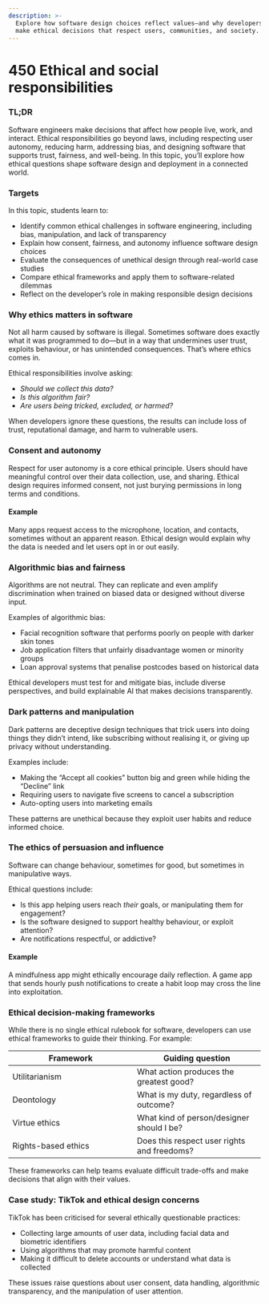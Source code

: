 ```yaml
---
description: >-
  Explore how software design choices reflect values—and why developers must
  make ethical decisions that respect users, communities, and society.
---
```


# 450 Ethical and social responsibilities

### TL;DR

Software engineers make decisions that affect how people live, work, and interact. Ethical responsibilities go beyond laws, including respecting user autonomy, reducing harm, addressing bias, and designing software that supports trust, fairness, and well-being. In this topic, you’ll explore how ethical questions shape software design and deployment in a connected world.

### Targets

In this topic, students learn to:

* Identify common ethical challenges in software engineering, including bias, manipulation, and lack of transparency
* Explain how consent, fairness, and autonomy influence software design choices
* Evaluate the consequences of unethical design through real-world case studies
* Compare ethical frameworks and apply them to software-related dilemmas
* Reflect on the developer’s role in making responsible design decisions

### Why ethics matters in software

Not all harm caused by software is illegal. Sometimes software does exactly what it was programmed to do—but in a way that undermines user trust, exploits behaviour, or has unintended consequences. That’s where ethics comes in.

Ethical responsibilities involve asking:

* _Should we collect this data?_
* _Is this algorithm fair?_
* _Are users being tricked, excluded, or harmed?_

When developers ignore these questions, the results can include loss of trust, reputational damage, and harm to vulnerable users.

### Consent and autonomy

Respect for user autonomy is a core ethical principle. Users should have meaningful control over their data collection, use, and sharing. Ethical design requires informed consent, not just burying permissions in long terms and conditions.

#### Example

Many apps request access to the microphone, location, and contacts, sometimes without an apparent reason. Ethical design would explain why the data is needed and let users opt in or out easily.

### Algorithmic bias and fairness

Algorithms are not neutral. They can replicate and even amplify discrimination when trained on biased data or designed without diverse input.

Examples of algorithmic bias:

* Facial recognition software that performs poorly on people with darker skin tones
* Job application filters that unfairly disadvantage women or minority groups
* Loan approval systems that penalise postcodes based on historical data

Ethical developers must test for and mitigate bias, include diverse perspectives, and build explainable AI that makes decisions transparently.

### Dark patterns and manipulation

Dark patterns are deceptive design techniques that trick users into doing things they didn’t intend, like subscribing without realising it, or giving up privacy without understanding.

Examples include:

* Making the “Accept all cookies” button big and green while hiding the “Decline” link
* Requiring users to navigate five screens to cancel a subscription
* Auto-opting users into marketing emails

These patterns are unethical because they exploit user habits and reduce informed choice.

### The ethics of persuasion and influence

Software can change behaviour, sometimes for good, but sometimes in manipulative ways.

Ethical questions include:

* Is this app helping users reach _their_ goals, or manipulating them for engagement?
* Is the software designed to support healthy behaviour, or exploit attention?
* Are notifications respectful, or addictive?

#### Example

A mindfulness app might ethically encourage daily reflection. A game app that sends hourly push notifications to create a habit loop may cross the line into exploitation.

### Ethical decision-making frameworks

While there is no single ethical rulebook for software, developers can use ethical frameworks to guide their thinking. For example:

<table><thead><tr><th width="232.94140625">Framework</th><th>Guiding question</th></tr></thead><tbody><tr><td>Utilitarianism</td><td>What action produces the greatest good?</td></tr><tr><td>Deontology</td><td>What is my duty, regardless of outcome?</td></tr><tr><td>Virtue ethics</td><td>What kind of person/designer should I be?</td></tr><tr><td>Rights-based ethics</td><td>Does this respect user rights and freedoms?</td></tr></tbody></table>

These frameworks can help teams evaluate difficult trade-offs and make decisions that align with their values.

### Case study: TikTok and ethical design concerns

TikTok has been criticised for several ethically questionable practices:

* Collecting large amounts of user data, including facial data and biometric identifiers
* Using algorithms that may promote harmful content
* Making it difficult to delete accounts or understand what data is collected

These issues raise questions about user consent, data handling, algorithmic transparency, and the manipulation of user attention.

